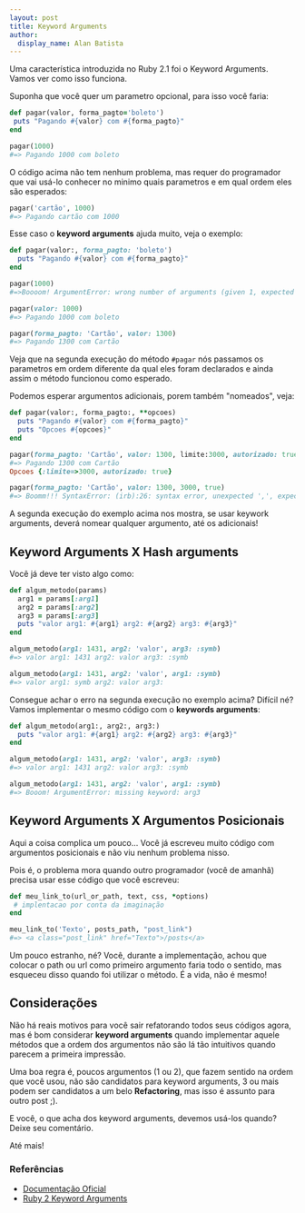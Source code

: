```yaml
---
layout: post
title: Keyword Arguments
author:
  display_name: Alan Batista
---
```


Uma característica introduzida no Ruby 2.1 foi o Keyword Arguments. Vamos ver como
isso funciona.

Suponha que você quer um parametro opcional, para isso você faria:

```ruby
def pagar(valor, forma_pagto='boleto')
 puts "Pagando #{valor} com #{forma_pagto}"
end

pagar(1000)
#=> Pagando 1000 com boleto
```

O código acima não tem nenhum problema, mas requer do programador que vai usá-lo
conhecer no minimo quais parametros e em qual ordem eles são esperados:

```ruby
pagar('cartão', 1000)
#=> Pagando cartão com 1000
```


Esse caso o **keyword arguments** ajuda muito, veja o exemplo:

```ruby
def pagar(valor:, forma_pagto: 'boleto')
  puts "Pagando #{valor} com #{forma_pagto}"
end

pagar(1000)
#=>Boooom! ArgumentError: wrong number of arguments (given 1, expected 0)

pagar(valor: 1000)
#=> Pagando 1000 com boleto

pagar(forma_pagto: 'Cartão', valor: 1300)
#=> Pagando 1300 com Cartão
```

Veja que na segunda execução do método `#pagar` nós passamos os parametros em
ordem diferente da qual eles foram declarados e ainda assim o método funcionou
como esperado.

Podemos esperar argumentos adicionais, porem também "nomeados", veja:

```ruby
def pagar(valor:, forma_pagto:, **opcoes)
  puts "Pagando #{valor} com #{forma_pagto}"
  puts "Opcoes #{opcoes}"
end

pagar(forma_pagto: 'Cartão', valor: 1300, limite:3000, autorizado: true)
#=> Pagando 1300 com Cartão
Opcoes {:limite=>3000, autorizado: true}

pagar(forma_pagto: 'Cartão', valor: 1300, 3000, true)
#=> Boomm!!! SyntaxError: (irb):26: syntax error, unexpected ',', expecting =>
```

A segunda execução do exemplo acima nos mostra, se usar keywork arguments,
deverá nomear qualquer argumento, até os adicionais!

## Keyword Arguments X Hash arguments

Você já deve ter visto algo como:

```ruby
def algum_metodo(params)
  arg1 = params[:arg1]
  arg2 = params[:arg2]
  arg3 = params[:arg3]
  puts "valor arg1: #{arg1} arg2: #{arg2} arg3: #{arg3}"
end

algum_metodo(arg1: 1431, arg2: 'valor', arg3: :symb)
#=> valor arg1: 1431 arg2: valor arg3: :symb

algum_metodo(arg1: 1431, arg2: 'valor', arg1: :symb)
#=> valor arg1: symb arg2: valor arg3:
```

Consegue achar o erro na segunda execução no exemplo acima? Difícil né? Vamos
implementar o mesmo código com o **keywords arguments**:

```ruby
def algum_metodo(arg1:, arg2:, arg3:)
  puts "valor arg1: #{arg1} arg2: #{arg2} arg3: #{arg3}"
end

algum_metodo(arg1: 1431, arg2: 'valor', arg3: :symb)
#=> valor arg1: 1431 arg2: valor arg3: :symb

algum_metodo(arg1: 1431, arg2: 'valor', arg1: :symb)
#=> Booom! ArgumentError: missing keyword: arg3
```

## Keyword Arguments X Argumentos Posicionais

Aqui a coisa complica um pouco... Você já escreveu muito código com argumentos
posicionais e não viu nenhum problema nisso.

Pois é, o problema mora quando outro programador (você de amanhã) precisa usar
esse código que você escreveu:

```ruby
def meu_link_to(url_or_path, text, css, *options)
 # implentacao por conta da imaginação
end

meu_link_to('Texto', posts_path, "post_link")
#=> <a class="post_link" href="Texto">/posts</a>
```

Um pouco estranho, né? Você, durante a implementação, achou que colocar o path
ou url como primeiro argumento faria todo o sentido, mas esqueceu disso quando
foi utilizar o método. É a vida, não é mesmo!

## Considerações

Não há reais motivos para você sair refatorando todos seus códigos agora, mas é
bom considerar **keyword arguments** quando implementar aquele métodos que a
ordem dos argumentos não são lá tão intuitivos quando parecem a primeira
impressão.

Uma boa regra é, poucos argumentos (1 ou 2), que fazem sentido na ordem que você
usou, não são candidatos para keyword arguments, 3 ou mais podem ser candidatos
a um belo **Refactoring**, mas isso é assunto para outro post ;).

E você, o que acha dos keyword arguments, devemos usá-los quando? Deixe seu
comentário.

Até mais!


### Referências

- [Documentação Oficial](https://robots.thoughtbot.com/ruby-2-keyword-arguments)
- [Ruby 2 Keyword
  Arguments](https://robots.thoughtbot.com/ruby-2-keyword-arguments)

